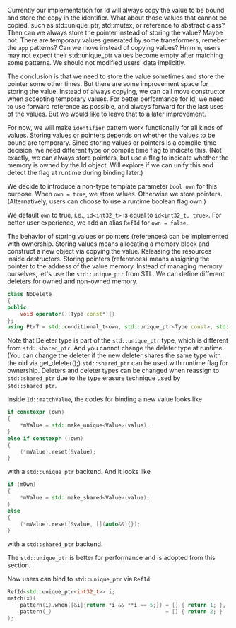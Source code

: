 Currently our implementation for Id will always copy the value to be bound and store the copy in the identifier.
What about those values that cannot be copied, such as std::unique_ptr, std::mutex, or reference to abstract class?
Then can we always store the pointer instead of storing the value?
Maybe not. There are temporary values generated by some transformers, remeber the `app` patterns?
Can we move instead of copying values?
Hmmm, users may not expect their std::unique_ptr values become empty after matching some patterns.
We should not modified users' data implicitly.

The conclusion is that we need to store the value sometimes and store the pointer some other times.
But there are some improvement space for storing the value. Instead of always copying, we can call move constructor when accepting temporary values.  For better performance for Id, we need to use forward reference as possible, and always forward for the last uses of the values.
But we would like to leave that to a later improvement.

For now, we will make `identifier` pattern work functionally for all kinds of values.
Storing values or pointers depends on whether the values to be bound are temporary.
Since storing values or pointers is a compile-time decision, we need different type or compile time flag to indicate this.
(Not exactly, we can always store pointers, but use a flag to indicate whether the memory is owned by the Id object. Will explore if we can unify this and detect the flag at runtime during binding later.)

We decide to introduce a non-type template parameter `bool own` for this purpose.
When `own = true`, we store values. Otherwise we store pointers.
(Alternatively, users can choose to use a runtime boolean flag own.)

We default `own` to true, i.e., `id<int32_t>` is equal to `id<int32_t, true>`.
For better user experience, we add an alias `RefId` for `own = false`.

The behavior of storing values or pointers (references) can be implemented with ownership.
Storing values means allocating a memory block and construct a new object via copying the value.
Releasing the resources inside destructors.
Storing pointers (references) means assigning the pointer to the address of the value memory.
Instead of managing memory ourselves, let's use the `std::unique_ptr` from STL.
We can define different deleters for owned and non-owned memory.
```C++
class NoDelete
{
public:
    void operator()(Type const*){}
};
using PtrT = std::conditional_t<own, std::unique_ptr<Type const>, std::unique_ptr<Type const, NoDelete>>;
```

Note that Deleter type is part of the `std::unique_ptr` type, which is different from `std::shared_ptr`. And you cannot change the deleter type at runtime. (You can change the deleter if the new deleter shares the same type with the old via get_deleter();)
`std::shared_ptr` can be used with runtime flag for ownership. Deleters and deleter types can be changed when reassign to `std::shared_ptr` due to the type erasure technique used by `std::shared_ptr`.

Inside `Id::matchValue`, the codes for binding a new value looks like
```C++
if constexpr (own)
{
    *mValue = std::make_unique<Value>(value);
}
else if constexpr (!own)
{
    (*mValue).reset(&value);
}
```
with a `std::unique_ptr` backend.
And it looks like
```C++
if (mOwn)
{
    *mValue = std::make_shared<Value>(value);
}
else
{
    (*mValue).reset(&value, [](auto&&){});
}
```
with a `std::shared_ptr` backend.

The `std::unique_ptr` is better for performance and is adopted from this section.

Now users can bind to `std::unique_ptr` via `RefId`:
```C++
RefId<std::unique_ptr<int32_t>> i;
match(x)(
    pattern(i).when([&i]{return *i && **i == 5;}) = [] { return 1; },
    pattern(_)                                    = [] { return 2; }
);
```